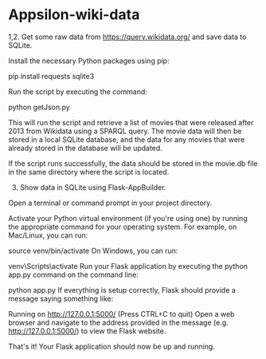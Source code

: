 # Appsilon-wiki-data

1,2. Get some raw data from  https://query.wikidata.org/  and save data to SQLite.

Install the necessary Python packages using pip:

pip install requests sqlite3

Run the script by executing the command:

python getJson.py

This will run the script and retrieve a list of movies that were released after 2013 from Wikidata using a SPARQL query. 
The movie data will then be stored in a local SQLite database, and the data for any movies that were already stored in the database will be updated.

If the script runs successfully, the data should be stored in the movie.db file in the same directory where the script is located.

3. Show data in SQLite using Flask-AppBuilder.

Open a terminal or command prompt in your project directory.

Activate your Python virtual environment (if you're using one) by running the appropriate command for your operating system. For example, on Mac/Linux, you can run:

source venv/bin/activate
On Windows, you can run:

venv\Scripts\activate
Run your Flask application by executing the python app.py command on the command line:

python app.py
If everything is setup correctly, Flask should provide a message saying something like:

Running on http://127.0.0.1:5000/ (Press CTRL+C to quit)
Open a web browser and navigate to the address provided in the message (e.g. http://127.0.0.1:5000/) to view the Flask website.

That's it! Your Flask application should now be up and running.